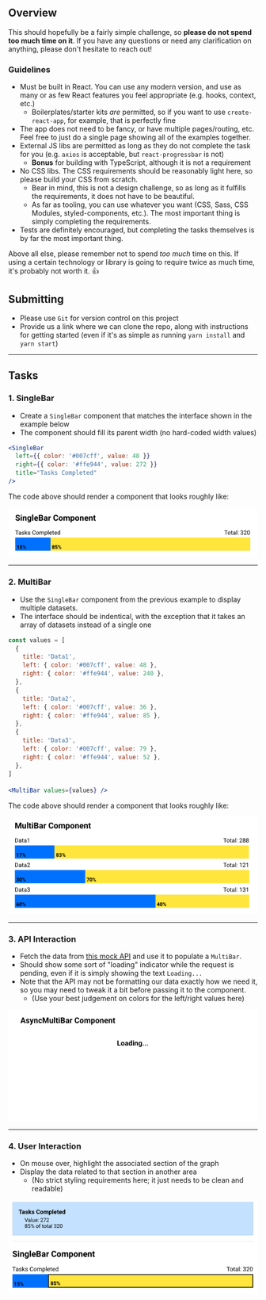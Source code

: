 ## Overview

This should hopefully be a fairly simple challenge, so **please do not spend too much time on it**. If you have any questions or need any clarification on anything, please don't hesitate to reach out!

### Guidelines

- Must be built in React. You can use any modern version, and use as many or as few React features you feel appropriate (e.g. hooks, context, etc.)
  - Boilerplates/starter kits _are_ permitted, so if you want to use `create-react-app`, for example, that is perfectly fine
- The app does not need to be fancy, or have multiple pages/routing, etc. Feel free to just do a single page showing all of the examples together.
- External JS libs are permitted as long as they do not complete the task for you (e.g. `axios` is acceptable, but `react-progressbar` is not)
  - **Bonus** for building with TypeScript, although it is not a requirement
- No CSS libs. The CSS requirements should be reasonably light here, so please build your CSS from scratch.
  - Bear in mind, this is not a design challenge, so as long as it fulfills the requirements, it does not have to be beautiful.
  - As far as tooling, you can use whatever you want (CSS, Sass, CSS Modules, styled-components, etc.). The most important thing is simply completing the requirements.
- Tests are definitely encouraged, but completing the tasks themselves is by far the most important thing.

Above all else, please remember not to spend _too much_ time on this. If using a certain technology or library is going to require twice as much time, it's probably not worth it. 👍

## Submitting

- Please use `Git` for version control on this project
- Provide us a link where we can clone the repo, along with instructions for getting started (even if it's as simple as running `yarn install` and `yarn start`)

---

## Tasks

### 1. SingleBar

- Create a `SingleBar` component that matches the interface shown in the example below
- The component should fill its parent width (no hard-coded width values)

```jsx
<SingleBar
  left={{ color: '#007cff', value: 48 }}
  right={{ color: '#ffe944', value: 272 }}
  title="Tasks Completed"
/>
```

The code above should render a component that looks roughly like:

![SingleBar](screenshots/01-singlebar.png)

---

### 2. MultiBar

- Use the `SingleBar` component from the previous example to display multiple datasets.
- The interface should be indentical, with the exception that it takes an array of datasets instead of a single one

```jsx
const values = [
  {
    title: 'Data1',
    left: { color: '#007cff', value: 48 },
    right: { color: '#ffe944', value: 240 },
  },
  {
    title: 'Data2',
    left: { color: '#007cff', value: 36 },
    right: { color: '#ffe944', value: 85 },
  },
  {
    title: 'Data3',
    left: { color: '#007cff', value: 79 },
    right: { color: '#ffe944', value: 52 },
  },
]

<MultiBar values={values} />
```

The code above should render a component that looks roughly like:

![MultiBar](screenshots/02-multibar.png)

---

### 3. API Interaction

- Fetch the data from [this mock API](https://gist.githubusercontent.com/gargrave/e2fd3d07d44862a094dabb36137a9187/raw/30d126f95eefa84895c1f5608eea69cd92629e2a/mock-api.json) and use it to populate a `MultiBar`.
- Should show some sort of "loading" indicator while the request is pending, even if it is simply showing the text `Loading...`
- Note that the API may not be formatting our data exactly how we need it, so you may need to tweak it a bit before passing it to the component.
  - (Use your best judgement on colors for the left/right values here)

![Async](screenshots/03-async.gif)

---

### 4. User Interaction

- On mouse over, highlight the associated section of the graph
- Display the data related to that section in another area
  - (No strict styling requirements here; it just needs to be clean and readable)

![Interactivity](screenshots/04-interactive.png)

